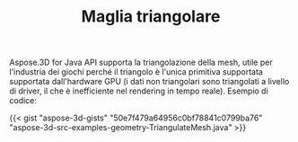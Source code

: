 ﻿---
title: Maglia triangolare
type: docs
weight: 20
url: /it/java/triangulate-mesh/
description: Aspose.3D for Java API supporta la triangolazione della mesh, utile per l'industria dei giochi perché il triangolo è l'unica primitiva supportata supportata dall'hardware GPU (i dati non triangolari sono triangolati a livello di driver, il che è inefficiente nel rendering in tempo reale).
---
Aspose.3D for Java API supporta la triangolazione della mesh, utile per l'industria dei giochi perché il triangolo è l'unica primitiva supportata supportata dall'hardware GPU (i dati non triangolari sono triangolati a livello di driver, il che è inefficiente nel rendering in tempo reale). Esempio di codice:

{{< gist "aspose-3d-gists" "50e7f479a64956c0bf78841c0799ba76" "aspose-3d-src-examples-geometry-TriangulateMesh.java" >}}




